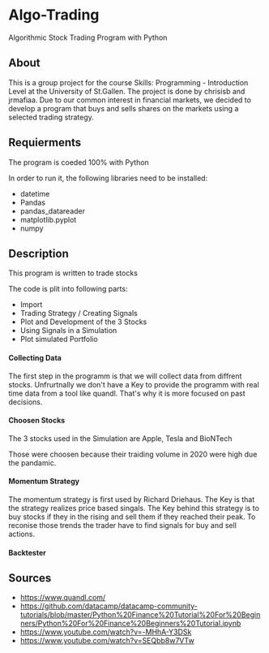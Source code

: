 # Algo-Trading
Algorithmic Stock Trading Program with Python


## About 
This is a group project for the course Skills: Programming - Introduction Level at the University of St.Gallen. The project is done by chrisisb and jrmafiaa. Due to our common interest in financial markets, we decided to develop a program that buys and sells shares on the markets using a selected trading strategy. 

## Requierments  
The program is coeded 100% with Python

In order to run it, the following libraries need to be installed:    
* datetime
* Pandas
* pandas_datareader
* matplotlib.pyplot
* numpy

## Description

This program is written to trade stocks

The code is plit into following parts: 
* Import
* Trading Strategy / Creating Signals
* Plot and Development of the 3 Stocks
* Using Signals in a Simulation
* Plot simulated Portfolio


#### Collecting Data 
The first step in the programm is that we will collect data from diffrent stocks. Unfrurtnally we don't have a Key to provide the programm with real time data from a tool like quandl. That's why it is more focused on past decisions. 

#### Choosen Stocks 
The 3 stocks used in the Simulation are Apple, Tesla and BioNTech

Those were choosen because their traiding volume in 2020 were high due the pandamic. 

#### Momentum Strategy 
The momentum strategy is first used by Richard Driehaus. The Key is that the strategy realizes price based singals. The Key behind this strategy is to buy stocks if they in the rising and sell them if they reached their peak. To reconise those trends the trader have to find signals for buy and sell actions. 

#### Backtester 

## Sources 
* https://www.quandl.com/ 
* https://github.com/datacamp/datacamp-community-tutorials/blob/master/Python%20Finance%20Tutorial%20For%20Beginners/Python%20For%20Finance%20Beginners%20Tutorial.ipynb
* https://www.youtube.com/watch?v=-MHhA-Y3DSk
* https://www.youtube.com/watch?v=SEQbb8w7VTw
